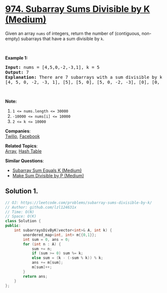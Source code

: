 # [974. Subarray Sums Divisible by K (Medium)](https://leetcode.com/problems/subarray-sums-divisible-by-k/)

<p>Given an array <code>nums</code> of integers, return the number of (contiguous, non-empty) subarrays that have a sum divisible by <code>k</code>.</p>

<p>&nbsp;</p>

<div>
<p><strong>Example 1:</strong></p>

<pre><strong>Input: </strong>nums = <span id="example-input-1-1">[4,5,0,-2,-3,1]</span>, k = <span id="example-input-1-2">5</span>
<strong>Output: </strong><span id="example-output-1">7</span>
<strong>Explanation: </strong>There are 7 subarrays with a sum divisible by k = 5:
[4, 5, 0, -2, -3, 1], [5], [5, 0], [5, 0, -2, -3], [0], [0, -2, -3], [-2, -3]
</pre>

<p>&nbsp;</p>

<p><strong>Note:</strong></p>

<ol>
	<li><code>1 &lt;= nums.length &lt;= 30000</code></li>
	<li><code>-10000 &lt;= nums[i] &lt;= 10000</code></li>
	<li><code>2 &lt;= k &lt;= 10000</code></li>
</ol>
</div>


**Companies**:  
[Twilio](https://leetcode.com/company/twilio), [Facebook](https://leetcode.com/company/facebook)

**Related Topics**:  
[Array](https://leetcode.com/tag/array/), [Hash Table](https://leetcode.com/tag/hash-table/)

**Similar Questions**:
* [Subarray Sum Equals K (Medium)](https://leetcode.com/problems/subarray-sum-equals-k/)
* [Make Sum Divisible by P (Medium)](https://leetcode.com/problems/make-sum-divisible-by-p/)

## Solution 1.

```cpp
// OJ: https://leetcode.com/problems/subarray-sums-divisible-by-k/
// Author: github.com/lzl124631x
// Time: O(N)
// Space: O(K)
class Solution {
public:
    int subarraysDivByK(vector<int>& A, int k) {
        unordered_map<int, int> m{{0,1}};
        int sum = 0, ans = 0;
        for (int n : A) {
            sum += n;
            if (sum >= 0) sum %= k;
            else sum = (k - (-sum % k)) % k;
            ans += m[sum];
            m[sum]++;
        }
        return ans;
    }
};
```